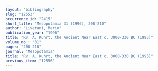 ```yaml
---
layout: "bibliography"
slug: "12553"
occurrence_id: "2415"
short_title: "Mesopotamia 31 (1996), 208-210"
author: "Liverani, Mario"
publication_year: "1996"
title: "Rv. A. Kuhrt, the Ancient Near East c. 3000-330 BC (1995)"
volume_no_: "31"
pages: "208-210"
journal: "Mesopotamia"
title: "Rv. A. Kuhrt, the Ancient Near East c. 3000-330 BC (1995)"
previous_item: "12556"
---
```

